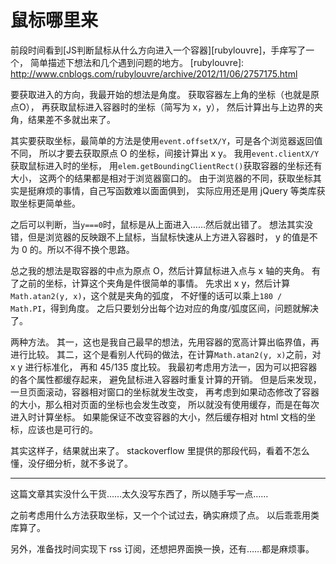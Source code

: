 <!--
Title: 鼠标哪里来
Tag: javascript
-->

# 鼠标哪里来

前段时间看到[JS判断鼠标从什么方向进入一个容器][rubylouvre]，手痒写了一个，
简单描述下想法和几个遇到问题的地方。
[rubylouvre]: http://www.cnblogs.com/rubylouvre/archive/2012/11/06/2757175.html

要获取进入的方向，我最开始的想法是角度。
获取容器左上角的坐标（也就是原点O），
再获取鼠标进入容器时的坐标（简写为 x，y），
然后计算出与上边界的夹角，结果差不多就出来了。

其实要获取坐标，最简单的方法是使用`event.offsetX/Y`，可是各个浏览器返回值不同，
所以才要去获取原点 O 的坐标，间接计算出 x y。
我用`event.clientX/Y`获取鼠标进入时的坐标，
用`elem.getBoundingClientRect()`获取容器的坐标还有大小，
这两个的结果都是相对于浏览器窗口的。
由于浏览器的不同，获取坐标其实是挺麻烦的事情，自己写函数难以面面俱到，
实际应用还是用 jQuery 等类库获取坐标更简单些。

之后可以判断，当`y===0`时，鼠标是从上面进入……然后就出错了。
想法其实没错，但是浏览器的反映跟不上鼠标，当鼠标快速从上方进入容器时，
y 的值是不为 0 的。所以不得不换个思路。

总之我的想法是取容器的中点为原点 O，然后计算鼠标进入点与 x 轴的夹角。
有了之前的坐标，计算这个夹角是件很简单的事情。
先求出 x y，然后计算`Math.atan2(y, x)`，这个就是夹角的弧度，
不好懂的话可以乘上`180 / Math.PI`，得到角度。
之后只要划分出每个边对应的角度/弧度区间，问题就解决了。

两种方法。
其一，这也是我自己最早的想法，先用容器的宽高计算出临界值，再进行比较。
其二，这个是看别人代码的做法，在计算`Math.atan2(y, x)`之前，对 x y 进行标准化，
再和 45/135 度比较。
我最初考虑用方法一，因为可以把容器的各个属性都缓存起来，
避免鼠标进入容器时重复计算的开销。
但是后来发现，一旦页面滚动，容器相对窗口的坐标就发生改变，
再考虑到如果动态修改了容器的大小，那么相对页面的坐标也会发生改变，
所以就没有使用缓存，而是在每次进入时计算坐标。
如果能保证不改变容器的大小，然后缓存相对 html 文档的坐标，应该也是可行的。

其实这样子，结果就出来了。
stackoverflow 里提供的那段代码，看着不怎么懂，没仔细分析，就不多说了。

------

这篇文章其实没什么干货……太久没写东西了，所以随手写一点……

之前考虑用什么方法获取坐标，又一个个试过去，确实麻烦了点。
以后乖乖用类库算了。

另外，准备找时间实现下 rss 订阅，还想把界面换一换，还有……都是麻烦事。
